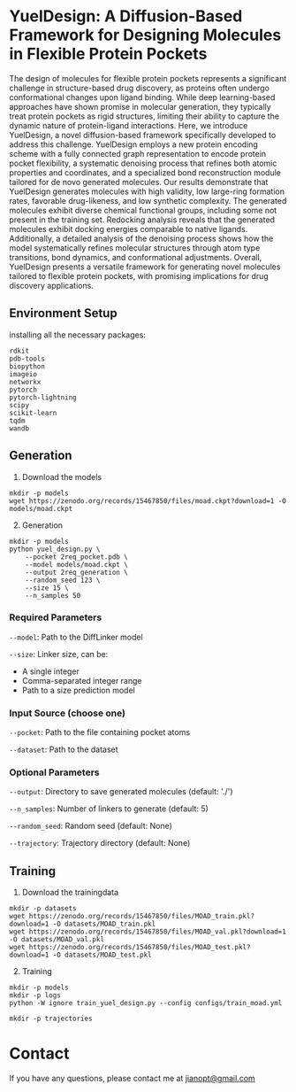 # YuelDesign: A Diffusion-Based Framework for Designing Molecules in Flexible Protein Pockets

The design of molecules for flexible protein pockets represents a significant challenge in structure-based drug discovery, as proteins often undergo conformational changes upon ligand binding. While deep learning-based approaches have shown promise in molecular generation, they typically treat protein pockets as rigid structures, limiting their ability to capture the dynamic nature of protein-ligand interactions. Here, we introduce YuelDesign, a novel diffusion-based framework specifically developed to address this challenge. YuelDesign employs a new protein encoding scheme with a fully connected graph representation to encode protein pocket flexibility, a systematic denoising process that refines both atomic properties and coordinates, and a specialized bond reconstruction module tailored for de novo generated molecules. Our results demonstrate that YuelDesign generates molecules with high validity, low large-ring formation rates, favorable drug-likeness, and low synthetic complexity. The generated molecules exhibit diverse chemical functional groups, including some not present in the training set. Redocking analysis reveals that the generated molecules exhibit docking energies comparable to native ligands. Additionally, a detailed analysis of the denoising process shows how the model systematically refines molecular structures through atom type transitions, bond dynamics, and conformational adjustments. Overall, YuelDesign presents a versatile framework for generating novel molecules tailored to flexible protein pockets, with promising implications for drug discovery applications.

## Environment Setup

installing all the necessary packages:

```shell
rdkit
pdb-tools
biopython
imageio
networkx
pytorch
pytorch-lightning
scipy
scikit-learn
tqdm
wandb
```


## Generation

1. Download the models

```shell
mkdir -p models
wget https://zenodo.org/records/15467850/files/moad.ckpt?download=1 -O models/moad.ckpt
```

2. Generation

```shell
mkdir -p models
python yuel_design.py \
    --pocket 2req_pocket.pdb \
    --model models/moad.ckpt \
    --output 2req_generation \
    --random_seed 123 \
    --size 15 \
    --n_samples 50
```

### Required Parameters

`--model`: Path to the DiffLinker model

`--size`: Linker size, can be:
* A single integer
* Comma-separated integer range
* Path to a size prediction model

### Input Source (choose one)

`--pocket`: Path to the file containing pocket atoms

`--dataset`: Path to the dataset

### Optional Parameters

`--output`: Directory to save generated molecules (default: './')

`--n_samples`: Number of linkers to generate (default: 5)

`--random_seed`: Random seed (default: None)

`--trajectory`: Trajectory directory (default: None)

## Training

1. Download the trainingdata

```shell
mkdir -p datasets
wget https://zenodo.org/records/15467850/files/MOAD_train.pkl?download=1 -O datasets/MOAD_train.pkl
wget https://zenodo.org/records/15467850/files/MOAD_val.pkl?download=1 -O datasets/MOAD_val.pkl
wget https://zenodo.org/records/15467850/files/MOAD_test.pkl?download=1 -O datasets/MOAD_test.pkl
```

2. Training

```shell
mkdir -p models
mkdir -p logs
python -W ignore train_yuel_design.py --config configs/train_moad.yml
```

```shell
mkdir -p trajectories
```

# Contact

If you have any questions, please contact me at jianopt@gmail.com

